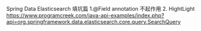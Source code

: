 Spring Data Elasticsearch 填坑篇
1.@Field annotation 不起作用
2. HightLight
https://www.programcreek.com/java-api-examples/index.php?api=org.springframework.data.elasticsearch.core.query.SearchQuery



